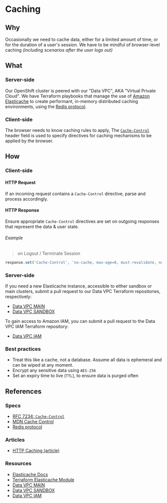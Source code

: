 # Caching

## Why

Occasionally we need to cache data, either for a limited amount of time, or for the duration of a user's session.
We have to be mindful of browser-level caching _(including scenarios after the user logs out)_

## What

### Server-side

Our OpenShift cluster is peered with our "Data VPC", AKA "Virtual Private Cloud". We have Terraform playbooks that manage the use of [Amazon Elasticache](http://docs.aws.amazon.com/AmazonElastiCache/latest/UserGuide/WhatIs.html) to create performant, in-memory distributed caching environments, using the [Redis protocol](https://redis.io/commands).

### Client-side

The browser needs to know caching rules to apply, The [`Cache-Control`][cache-control-spec] header field is used to specify directives for caching mechanisms to be applied by the browser.

## How

### Client-side

#### HTTP Request

If an incoming request contains a `Cache-Control` directive, parse and process accordingly.

#### HTTP Response

Ensure appropriate `Cache-Control` directives are set on outgoing responses that represent the data & user state.

###### Example

> on Logout / Terminate Session

```js
response.set('Cache-Control', 'no-cache, max-age=0, must-revalidate, no-store')
```

### Server-side

If you need a new Elasticache instance, accessible to either sandbox or main clusters, submit a pull request to our Data VPC Terraform repositories, respectively:

-   [Data VPC MAIN][terraform-openshift-datavpc-main]
-   [Data VPC SANDBOX][terraform-openshift-datavpc-sandbox]

To gain access to Amazon IAM, you can submit a pull request to the Data VPC IAM Terraform repository:

-   [Data VPC IAM][terraform-openshift-datavpc-iam]

### Best practices

-   Treat this like a cache, not a database. Assume all data is ephemeral and can be wiped at any moment.
-   Encrypt any sensitive data using `AES-256`
-   Set an expiry time to live (`TTL`), to ensure data is purged often

## References

### Specs

-   [RFC 7234: `Cache-Control`][cache-control-spec]
-   [MDN Cache Control](https://developer.mozilla.org/en-US/docs/Web/HTTP/Headers/Cache-Control)
-   [Redis protocol](https://redis.io/commands)

### Articles

-   [HTTP Caching (article)](https://developers.google.com/web/fundamentals/performance/optimizing-content-efficiency/http-caching)

### Resources

-   [Elasticache Docs](http://docs.aws.amazon.com/AmazonElastiCache/latest/UserGuide/WhatIs.html)
-   [Terraform Elasticache Module](https://github.com/telusdigital/terraform-aws_elasticache_cluster)
-   [Data VPC MAIN][terraform-openshift-datavpc-main]
-   [Data VPC SANDBOX][terraform-openshift-datavpc-sandbox]
-   [Data VPC IAM][terraform-openshift-datavpc-iam]

[cache-control-spec]: http://httpwg.org/specs/rfc7234.html#header.cache-control
[terraform-openshift-datavpc-main]: https://github.com/telusdigital/terraform-openshift-datavpc-main
[terraform-openshift-datavpc-sandbox]: https://github.com/telusdigital/terraform-openshift-datavpc-sandbox
[terraform-openshift-datavpc-iam]: https://github.com/telusdigital/terraform-openshift-datavpc-iam
